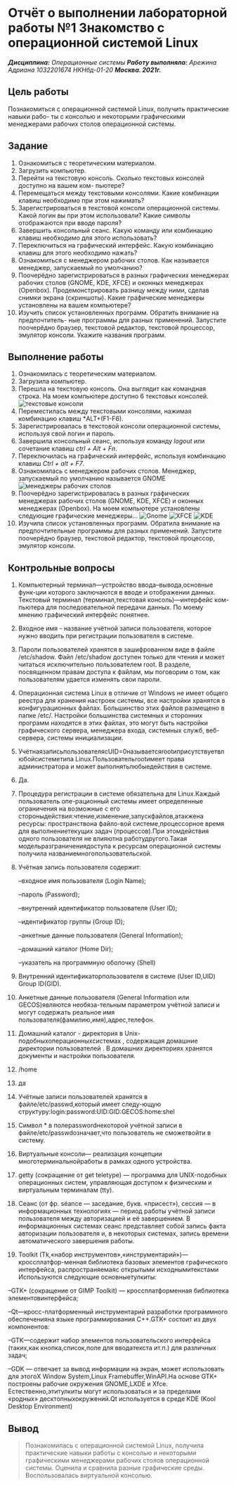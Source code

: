 # Отчёт о выполнении лабораторной работы №1 Знакомство с операционной системой Linux

**_Дисциплина:_** _Операционные системы_
**_Работу выполняла:_** _Арежина Адриана_
_1032201674_
_НКНбд-01-20_
**_Москва. 2021г._**

## Цель работы

Познакомиться с операционной системой Linux, получить практические навыки рабо-
ты с консолью и некоторыми графическими менеджерами рабочих столов операционной
системы.

## Задание

1. Ознакомиться с теоретическим материалом.
2. Загрузить компьютер.
3. Перейти на текстовую консоль. Сколько текстовых консолей доступно на вашем ком-
   пьютере?
4. Перемещаться между текстовыми консолями. Какие комбинации клавиш необходимо
   при этом нажимать?
5. Зарегистрироваться в текстовой консоли операционной системы. Какой логин вы при
   этом использовали? Какие символы отображаются при вводе пароля?
6. Завершить консольный сеанс. Какую команду или комбинацию клавиш необходимо
   для этого использовать?
7. Переключиться на графический интерфейс. Какую комбинацию клавиш для этого
   необходимо нажать?
8. Ознакомиться с менеджером рабочих столов. Как называется менеджер, запускаемый
   по умолчанию?
9. Поочерёдно зарегистрироваться в разных графических менеджерах рабочих столов
   (GNOME, KDE, XFCE) и оконных менеджерах (Openbox). Продемонстрировать разницу
   между ними, сделав снимки экрана (скриншоты). Какие графические менеджеры
   установлены на вашем компьютере?
10. Изучить список установленных программ. Обратить внимание на предпочтитель-
    ные программы для разных применений. Запустите поочерёдно браузер, текстовой
    редактор, текстовой процессор, эмулятор консоли. Укажите названия программ.

## Выполнение работы

1. Ознакомилась с теоретическим материалом.
2. Загрузила компьютер.
3. Перешла на текстовую консоль. Она выглядит как командная строка. На моем компьютере доступно 6 текстовых консолей.
   ![текстовые консоли](https://github.com/Adriana-Arezhina/Lab/blob/main/Lab04/pict/3.JPG)
4. Переместилась между текстовыми консолями, нажимая комбинацию клавиш \*ALT+(F1-F6).
5. Зарегистрировалась в текстовой консоли операционной системы, используя свой логин и пароль.
6. Завершила консольный сеанс, используя команду _logout_ или сочетание клавиш _ctrl + Alt + Fn_.
7. Переключилась на графический интерфейс, используя комбинацию клавиш _Ctrl + alt + F7_.
8. Ознакомилась с менеджером рабочих столов. Менеджер, запускаемый
   по умолчанию называется GNOME
   ![менеджеры рабочих столов](https://github.com/Adriana-Arezhina/Lab/blob/main/Lab04/pict/8.JPG)
9. Поочерёдно зарегистрировалась в разных графических менеджерах рабочих столов
   (GNOME, KDE, XFCE) и оконных менеджерах (Openbox). На моем компьютере установлены следующие графические менеджеры...
   ![Gnome](https://github.com/Adriana-Arezhina/Lab/blob/main/Lab04/pict/gnome.JPG)
   ![XFCE](https://github.com/Adriana-Arezhina/Lab/blob/main/Lab04/pict/9.JPG)
   ![KDE](https://github.com/Adriana-Arezhina/Lab/blob/main/Lab04/pict/kde.JPG)
10. Изучила список установленных программ. Обратила внимание на предпочтительные программы для разных применений. Запустите поочерёдно браузер, текстовой
    редактор, текстовой процессор, эмулятор консоли.

## Контрольные вопросы

1. Компьютерный терминал—устройство ввода–вывода,основные функ-ции которого заключаются в вводе и отображении данных. Текстовый терминал (терминал,текстовая консоль)—интерфейс ком-пьютера для последовательной передачи данных. По моему мнению графический интерфейс понятнее.

2. Входное имя - название учётной записи пользователя, которое нужно вводить при регистрации пользователя в системе.

3. Пароли пользователей хранятся в зашифрованном виде в файле /etc/shadow. Файл /etc/shadow доступен только для чтения и может читаться исключительно пользователем root. В разделе, посвященном правам доступа к файлам, мы поговорим о том, как пользователям удается изменять свои пароли.

4. Операционная система Linux в отличие от Windows не имеет общего реестра для хранения настроек системы, все настройки хранятся в конфигурационных файлах. Большинство этих файлов размещено в папке /etc/. Настройки большинства системных и сторонних программ находятся в этих файлах, это могут быть настройки графического сервера, менеджера входа, системных служб, веб-сервера, системы инициализации.

5. УчётнаязаписьпользователясUID=0называетсяrootиприсутствуетвлюбойсистеметипа Linux.Пользовательrootимеет права администратора и может выполнятьлюбыедействия в системе.

6. Да.

7. Процедура регистрации в системе обязательна для Linux.Каждый пользователь опе-рационный системы имеет определенные ограничения на возможные с его стороныдействия:чтение,изменение,запускфайлов,атакжена ресурсы: пространствона файло-вой системе,процессорное время для выполнениетекущих задач (процессов).При этомдействия одного пользователя не влияютна работудругого.Такая модельразграничениядоступа к ресурсам операционной системы получила названиемногопользовательской.

8. Учётная запись пользователя содержит:

   –входное имя пользователя (Login Name);

   –пароль (Password);

   –внутренний идентификатор пользователя (User ID);

   –идентификатор группы (Group ID);

   –анкетные данные пользователя (General Information);

   –домашний каталог (Home Dir);

   –указатель на программную оболочку (Shell)

9. Внутренний идентификаторпользователя в системе (User ID,UID) Group ID(GID).

10. Анкетные данные пользователя (General Information или GECOS)являются необяза-тельным параметром учётной записи и могут содержать реальное имя пользователя(фамилию,имя),адрес,телефон.

11. Домашний каталог - директория в Unix-подобныхоперационныхсистемах , содержащая домашние директории пользователей . В домашних директориях хранятся документы и настройки пользователя.

12. /home

13. да

14. Учётные записи пользователей хранятся в файле/etc/passwd,который имеет следу-ющую структуру:login:password:UID:GID:GECOS:home:shel

15. Символ \* в полеpasswordнекоторой учётной записи в файле/etc/passwdозначает,что пользователь не сможетвойти в систему.

16. Виртуальные консоли— реализация концепции многотерминальнойработы в рамках одного устройства.

17. getty (сокращение от get teletype) — программа для UNIX-подобных операционных систем, управляющая доступом к физическим и виртуальным терминалам (tty).

18. Сеанс (от фр. séance — заседание, букв. «присест»), сессия — в информационных технологиях — период работы учётной записи пользователя между авторизацией и её завершением. В информационных системах сеанс представляет собой запись факта авторизации пользователя и, в некоторых системах, запись времени автоматического завершения работы.

19. Toolkit (Tk,«набор инструментов»,«инструментарий»)—кроссплатфор-менная библиотека базовых элементов графического интерфейса, распространяемаяс открытыми исходнымитекстами
    Используются следующие основныетулкиты:

–GTK+ (сокращение от GIMP Toolkit) — кроссплатформенная библиотека элементовинтерфейса;

–Qt—кросс-платформенный инструментарий разработки программного обеспеченияна языке программирования C++.GTK+ состоит из двух компонентов:

–GTK—содержит набор элементов пользовательского интерфейса (таких,как кнопка,список,поле для вводатекста ит.п.) для различных задач;

–GDK — отвечает за вывод информации на экран, может использовать для этогоX Window System,Linux Framebuffer,WinAPI.На основе GTK+ построены рабочие окружения GNOME,LXDE и Xfce. Естественно,этитулкиты могут использоваться и за пределами «родных» десктопныхокружений.Qt используется в среде KDE (Kool Desktop Environment)

## Вывод

> Познакомилась с операционной системой Linux, получила практические навыки работы с консолью и некоторыми графическими менеджерами рабочих столов операционной системы. Оценила и сравнила разные графические среды. Воспользовалась виртуальной консолью.
